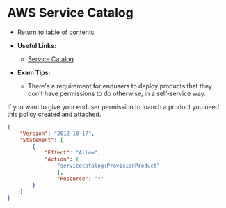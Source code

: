 # AWS Service Catalog

* [Return to table of contents](../../../README.md)

* **Useful Links:**
  * [Service Catalog](https://aws.amazon.com/servicecatalog/faqs/)

* **Exam Tips:**
  * There's a requirement for endusers to deploy products that they don't have permissions to do otherwise, in a self-service way.

If you want to give your enduser permission to luanch a product you need this policy created and attached.

```JSON
{
    "Version": "2012-10-17",
    "Statement": [
        {
            "Effect": "Allow",
            "Action": [
                "servicecatalog:ProvisionProduct"
                ],
                "Resource": "*"
        }
    ]
}
```
